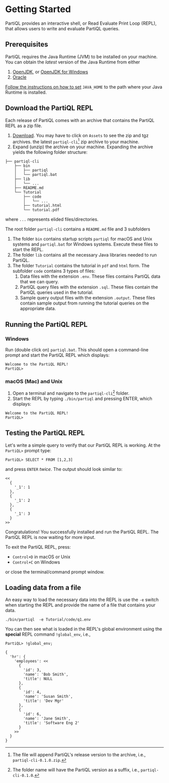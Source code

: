 # Getting Started 

PartiQL provides an interactive shell, or Read Evaluate Print Loop (REPL),
that allows users to write and evaluate PartiQL queries. 

## Prerequisites 

PartiQL requires the Java Runtime (JVM) to be installed on your machine.
You can obtain the *latest* version of the Java Runtime from either

1. [OpenJDK](https://openjdk.java.net/install/), or [OpenJDK for Windows](https://developers.redhat.com/products/openjdk)  
1. [Oracle](https://www.oracle.com/technetwork/java/javase/downloads/index.html)

[Follow the instructions on how to set](https://docs.oracle.com/cd/E19182-01/820-7851/inst_cli_jdk_javahome_t/) 
`JAVA_HOME` to the path where your Java Runtime is installed. 

## Download the PartiQL REPL 
 
Each release of PartiQL comes with an archive that contains the PartiQL REPL as a
zip file.

1. [Download](https://github.com/partiql/partiql-lang-kotlin/releases).
You may have to click on `Assets` to see the zip and tgz archives.
the latest `partiql-cli`[^zipname] zip archive to your machine.
1. Expand (unzip) the archive on your machine. Expanding the archive yields the following folder structure:

[^zipname]: The file will append PartiQL's release version to the archive, i.e., `partiql-cli-0.1.0.zip`. 

```
├── partiql-cli
    ├── bin
    │   ├── partiql
    │   └── partiql.bat
    ├── lib
    │   └── ... 
    ├── README.md
    └── Tutorial
        ├── code
        │   └── ... 
        ├── tutorial.html
        └── tutorial.pdf
```

where `...` represents elided files/directories. 

The root folder `partiql-cli` contains a `README.md` file and 3 subfolders 

1. The folder `bin` contains startup scripts `partiql` for macOS and
Unix systems and `partiql.bat` for Windows systems. Execute these files
to start the REPL.
1. The folder `lib` contains all the necessary Java libraries needed to run PartiQL. 
1. The folder `Tutorial` contains the tutorial in `pdf` and `html`
form. The subfolder `code` contains 3 types of files:
    1. Data files with the extension `.env`. These files contains PartiQL
    data that we can query.
    1. PartiQL query files with the extension `.sql`. These files contain
    the PartiQL queries used in the tutorial.
    1. Sample query output files with the extension `.output`. These files
    contain sample output from running the tutorial queries on the
    appropriate data.




## Running the PartiQL REPL 

### Windows 

Run (double click on) `partiql.bat`. This should open a command-line
prompt and start the PartiQL REPL which displays:

```shell
Welcome to the PartiQL REPL!
PartiQL> 
```

### macOS (Mac) and Unix 

1. Open a terminal and navigate to the `partiql-cli`[^foldername] folder.
1. Start the REPL by typing `./bin/partiql` and pressing ENTER, which displays:

[^foldername]: The folder name will have the PartiQL version as a suffix, i.e., `partiql-cli-0.1.0`.

```shell
Welcome to the PartiQL REPL!
PartiQL>
```

## Testing the PartiQL REPL 

Let's write a simple query to verify that our PartiQL REPL is working. At the `PartiQL>` prompt type: 

```shell
PartiQL> SELECT * FROM [1,2,3]
```

and press `ENTER` *twice*. The output should look similar to: 

```ion
<<
  {
    '_1': 1
  },
  {
    '_1': 2
  },
  {
    '_1': 3
  }
>>
```

Congratulations! You successfully installed and run the PartiQL REPL.
The PartiQL REPL is now waiting for more input. 

To exit the PartiQL REPL, press: 

* `Control+D` in macOS or Unix 
* `Control+C` on Windows 

or close the terminal/command prompt window.


## Loading data from a file 

An easy way to load the necessary data into the REPL 
is use the `-e` switch when starting the REPL
and provide the name of a file that contains your data.

```shell
./bin/partiql  -e Tutorial/code/q1.env
```

You can then see what is loaded in the REPL's global environment using
the **special** REPL command `!global_env`, i.e.,

```shell
PartiQL> !global_env;
```
```ion
{
  'hr': {
    'employees': <<
      {
        'id': 3,
        'name': 'Bob Smith',
        'title': NULL
      },
      {
        'id': 4,
        'name': 'Susan Smith',
        'title': 'Dev Mgr'
      },
      {
        'id': 6,
        'name': 'Jane Smith',
        'title': 'Software Eng 2'
      }
    >>
  }
}
```
